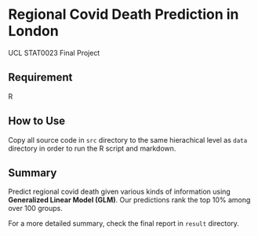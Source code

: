 # Regional Covid Death Prediction in London

UCL STAT0023 Final Project 

## Requirement
R

## How to Use
Copy all source code in `src` directory to the same hierachical level as `data` directory in order to run the R script and markdown.

## Summary
Predict regional covid death given various kinds of information using **Generalized Linear Model (GLM)**. Our predictions rank the top 10% among over 100 groups.

For a more detailed summary, check the final report in `result` directory.
